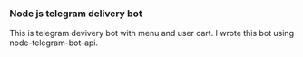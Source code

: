 ### Node js telegram delivery bot

This is telegram devivery bot with menu and user cart. I wrote this bot using node-telegram-bot-api.
